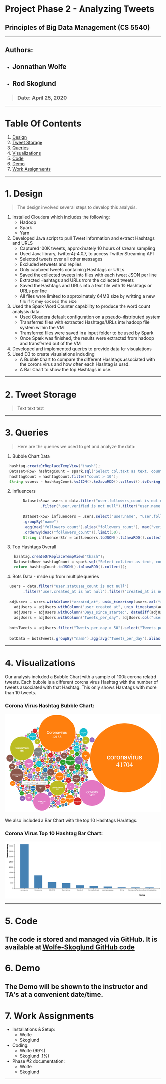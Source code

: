 # **Project Phase 2 - Analyzing Tweets**
## **Principles of Big Data Management \(CS 5540\)**
----------------
## Authors: 
- ## **Jonnathan Wolfe**
- ## **Rod Skoglund**
>### Date: April 25, 2020
----------------


# **Table Of Contents**
1. [Design](#1.-design)
2. [Tweet Storage](#2.-tweet-storage)
3. [Queries](#3.-queries)
4. [Visualizations](#4.-visualizations)
5. [Code](#5.-code)
6. [Demo](#6.-Demo)
7. [Work Assignments](#7.-work-assignments)
----------------

# 1. Design
>The design involved several steps to develop this analysis.
  1. Installed Cloudera which includes the following:
      * Hadoop
      * Spark
      * Yarn
  2. Developed Java script to pull Tweet information and extract Hashtags and URLS
      * Captured 100K tweets, approximately 10 hours of stream sampling
      * Used Java library, twitter4j-4.0.7, to access Twitter Streaming API
      * Selected tweets over all other messages
      * Excluded retweets and replies
      * Only captured tweets containing Hashtags or URLs
      * Saved the collected tweets into files with each tweet JSON per line
      * Extracted Hashtags and URLs from the collected tweets
      * Saved the Hashtags and URLs into a text file with 10 Hashtags or URLs per line
      * All files were limited to approximately 64MB size by writting a new file if it may exceed the size
  3.    Used the Spark Word Counter capability to produce the word count analysis data.
		   * Used Cloudera default configuration on a pseudo-distributed system
		   * Transferred files with extracted Hashtags/URLs into hadoop file system within the VM
		   * Transferred files were saved in a input folder to be used by Spark
		   * Once Spark was finished, the results were extracted from hadoop and transferred out of the VM
  4. Developed and implemented queries to provide data for visualations
  5. Used D3 to create visualations including 
      * A Bubble Chart to compare the different Hashtags associated with the corona virus and how often each Hashtag is used.
      * A Bar Chart to show the top Hashtags in use.
---

# **2. Tweet Storage**
>Text text text 
---

# **3. Queries**
>Here are the queries we used to get and analyze the data:
1. Bubble Chart Data
```java
  hashtag.createOrReplaceTempView("thash");
  Dataset<Row> hashtagCount = spark.sql("Select col.text as text, count(col.text) as count from thash group by text");
  hashtagCount = hashtagCount.filter("count > 10");
  String counts = hashtagCount.toJSON().toJavaRDD().collect().toString();
```
2. Influencers
```java
		Dataset<Row> users = data.filter("user.followers_count is not null")
				.filter("user.verified is not null").filter("user.name is not null");
		
		Dataset<Row> influencers = users.select("user.name", "user.followers_count", "user.verified")
		.groupBy("name")
		.agg(max("followers_count").alias("followers_count"), max("verified").alias("verified"))
		.orderBy(desc("followers_count")).limit(50);
		String influencerStr = influencers.toJSON().toJavaRDD().collect().toString();
```
3. Top Hashtags Overall
```java
    hashtag.createOrReplaceTempView("thash");
  	Dataset<Row> hashtagCount = spark.sql("Select col.text as text, count(col.text) as count from thash group by text order by count desc limit 10");
  	return hashtagCount.toJSON().toJavaRDD().collect();

```

4. Bots Data - made up from multiple queries
```java
  users = data.filter("user.statuses_count is not null")
		.filter("user.created_at is not null").filter("created_at is not null");

  adjUsers = users.withColumn("created_at", unix_timestamp(users.col("created_at"), "EEE MMM dd HH:mm:ss ZZZZZ yyyy").cast("timestamp"));
	adjUsers = adjUsers.withColumn("user_created_at", unix_timestamp(adjUsers.col("user.created_at"), "EEE MMM dd HH:mm:ss ZZZZZ yyyy").cast("timestamp"));
	adjUsers = adjUsers.withColumn("Days_since_started", datediff(adjUsers.col("created_at"), adjUsers.col("user_created_at")));
	adjUsers = adjUsers.withColumn("Tweets_per_day", adjUsers.col("user.statuses_count").divide(adjUsers.col("Days_since_started")));

  botsTweets = adjUsers.filter("Tweets_per_day > 50").select("Tweets_per_day", "Days_since_started", "user.name", "user.description");

  botData = botsTweets.groupBy("name").agg(avg("Tweets_per_day").alias("Tweets_per_day")).orderBy(desc("Tweets_per_day")).limit(50);

```

---

# **4. Visualizations**
Our analysis included a Bubble Chart with a sample of 100k corona relatrd tweets. Each bubble is a different corona virus Hashtag with the number of tweets associated with that Hashtag. This only shows Hashtags with more than 10 tweets.
### Corona Virus Hashtag Bubble Chart:
![Bubble Chart](./Screenshots/BubbleChart.png)

We also included a Bar Chart with the top 10 Hashtags Hashtags.
### Corona Virus Top 10 Hashtag Bar Chart:
![Bubble Chart](./Screenshots/Top10HashtagsBars.png)

---

# **5. Code**
The code is stored and managed via GitHub. It is available at [Wolfe-Skoglund GitHub code](https://github.com/JAWolfe04/CS5540-Big-Data-Project.git)
---

# **6. Demo**
The Demo will be shown to the instructor and TA's at a convenient date/time.
---

# **7. Work Assignments**

- Installations & Setup: 
  *	Wolfe
  * Skoglund
- Coding:
  * Wolfe \(99%\)
  * Skoglund \(1%\)
- Phase #2 documentation:
  *	Wolfe
  * Skoglund
 
---
